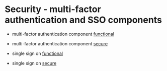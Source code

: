 # Security - multi-factor authentication and SSO components


- multi-factor authentication component [functional](5a1.md)
- multi-factor authentication component [secure](5a2.md)


- single sign on [functional](5b1.md)
- single sign on [secure](5b2.md)
